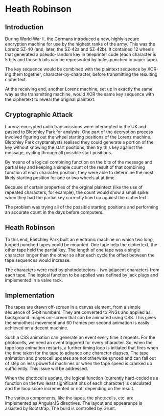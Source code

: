 Heath Robinson
==============

Introduction
------------

During World War II, the Germans introduced a new, highly-secure encryption machine for use by the highest ranks of the army. This was the Lorenz SZ-40 (and, later, the SZ-42a and SZ-42b). It contained 12 wheels that generated a pseudo-random key in teleprinter code (each character is 5 bits and those 5 bits can be represented by holes punched in paper tape).

The key sequence would be combined with the plaintext sequence by XOR-ing them together, character-by-character, before transmitting the resulting ciphertext.

At the receiving end, another Lorenz machine, set up in exactly the same way as the transmitting machine, would XOR the same key sequence with the ciphertext to reveal the original plaintext.

Cryptographic Attack
--------------------

Lorenz-encrypted radio transmissions were intercepted in the UK and passed to Bletchley Park for analysis. One part of the decryption process involved figuring out the wheel starting positions of the Lorenz machine. Bletchley Park cryptanalysts realised they could generate a portion of the key without knowing the start positions, then try this key against the message, cycling through all possible start positions.

By means of a logical combining function on the bits of the message and partial key and keeping a simple count of the result of that combining function at each character position, they were able to determine the most likely starting position for one or two wheels at at time.

Because of certain properties of the orginal plaintext (like the use of repeated characters, for example), the count would show a small spike when they had the partial key correctly lined up against the ciphertext.

The problem was trying all of the possible starting positions and performing an accurate count in the days before computers.

Heath Robinson
--------------

To this end, Bletchley Park built an electronic machine on which two long, looped punched tapes could be mounted. One tape help the ciphertext, the other tape held the partial key. The length of one tape was a single character longer than the other so after each cycle the offset between the tape sequences would increase.

The characters were read by photodetectors - two adjacent characters from each tape. The logical function to be applied was defined by jack plugs and implemented in a valve rack.

Implementation
--------------

The tapes are drawn off-screen in a canvas element, from a simple sequence of 5-bit numbers. They are converted to PNGs and applied as background images on-screen that can be animated using CSS. This gives the smoothest movement and 60 frames per second animation is easily achieved on a decent machine.

Such a CSS animation can generate an event every time it repeats. For the photocells, we need an event triggered for every character. So, when the tape loop animation restarts, a further timing loop is initiated that fires when the time taken for the tape to advance one character elapses. The tape animation and photocell updates are not otherwise synced and can fall out of step on less powerful machines or when the tape speed is cranked up sufficiently. This issue will be addressed.

When the photocells update, the logical function (currently hard-coded as a function on the two least significant bits of each character) is calculated and the loop score incremented or not, depending on the result.

The various components, like the tapes, the photocells, etc. are implemented as AngularJS directives. The layout and appearance is assisted by Bootstrap. The build is controlled by Grunt.
